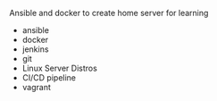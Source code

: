 Ansible and docker to create home server for learning

- ansible
- docker
- jenkins
- git
- Linux Server Distros
- CI/CD pipeline
- vagrant